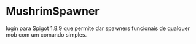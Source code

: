 # MushrimSpawner
lugin para Spigot 1.8.9 que permite dar spawners funcionais de qualquer mob com um comando simples.

